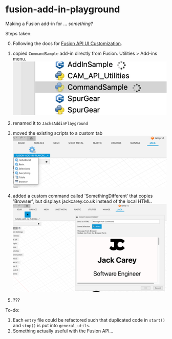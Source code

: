 # fusion-add-in-playground
Making a Fusion add-in for ... _something?_

Steps taken:

0. Following the docs for [Fusion API UI Customization](https://help.autodesk.com/view/fusion360/ENU/?guid=GUID-F31C76F0-8C74-4343-904C-68FDA9BB8B4C).

1. copied `CommandSample` add-in directly from Fusion. Utilities > Add-ins menu. ![CommandSample in the UI](docs/CommandSampleSelection.png)
2. renamed it to `JacksAddinPlayground`
3. moved the existing scripts to a custom tab ![custom tab](docs/custom%20toolbar%20tab.png)
4. added a custom command called 'SomethingDifferent' that copies 'Browser', but displays jackcarey.co.uk instead of the local HTML. ![external content](docs/external%20HTML%20content.png)
5. ???

To-do: 

1. Each `entry` file could be refactored such that duplicated code in `start()` and `stop()` is put into `general_utils`.
2. Something actually useful with the Fusion API...
